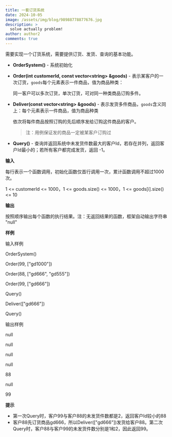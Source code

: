 ```yaml
---
title: 一套订货系统
date: 2024-10-05
image: /assets/img/blog/98988778877676.jpg
description: >
  solve actually problem!
author: author2
comments: true
---
```


需要实现一个订货系统，需要提供订货、发货、查询的基本功能。
- **OrderSystem()** - 系统初始化

- **Order(int customerId, const vector\<string\> &goods)** - 表示某客户的一次订货，`goods`每个元素表示一件商品，值为商品种类：

    同一客户可以多次订货，单次订货，可对同一种类商品订购多件。

- **Deliver(const vector\<string\> &goods)** - 表示发货多件商品，`goods`含义同上：每个元素表示一件商品，值为商品种类

    依次将每件商品按照订购的先后顺序发给订购这件商品的客户。

    > 注：用例保证发的商品一定被某客户订购过

- **Query()** - 查询并返回系统中未发货件数最大的客户Id，若存在并列，返回客户Id最小的；若所有客户都完成发货，返回 -1。

**输入**

每行表示一个函数调用，初始化函数仅首行调用一次，累计函数调用不超过1000次。

1 <= customerId <= 1000，1 <= goods.size() <= 1000，1 <= goods[i].size() <= 10

**输出**

按照顺序输出每个函数的执行结果。注：无返回结果的函数，框架自动输出字符串 "null"

**样例**

输入样例

OrderSystem()

Order(99, ["gd1000"])

Order(88, ["gd666", "gd555"])

Order(99, ["gd666"])

Query()

Deliver(["gd666"])

Query()

输出样例

null

null

null

null

88

null

99

**提示**

- 第一次Query时，客户99与客户88的未发货件数都是2，返回客户Id较小的88
- 客户88先订货商品gd666，所以Deliver(["gd666"])发货给客户88。第二次Query时，客户88与客户99的未发货件数分别是1和2，因此返回99。

